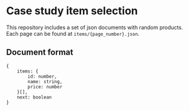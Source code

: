 # Case study item selection

This repository includes a set of json documents with random products.
Each page can be found at `items/{page_number}.json`.

## Document format

```
{
    items: {
        id: number,
        name: string,
        price: number
    }[],
    next: boolean
}
```
